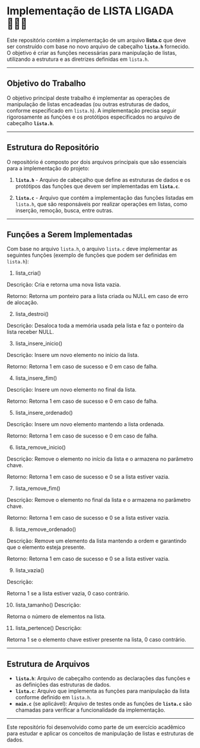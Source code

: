 # Implementação de LISTA LIGADA 👨🏽‍💻

Este repositório contém a implementação de um arquivo **lista.c** que deve ser construído com base no novo arquivo de cabeçalho **`lista.h`** fornecido. O objetivo é criar as funções necessárias para manipulação de listas, utilizando a estrutura e as diretrizes definidas em `lista.h`.

---

## **Objetivo do Trabalho**

O objetivo principal deste trabalho é implementar as operações de manipulação de listas encadeadas (ou outras estruturas de dados, conforme especificado em `lista.h`). A implementação precisa seguir rigorosamente as funções e os protótipos especificados no arquivo de cabeçalho **`lista.h`**.

---

## **Estrutura do Repositório**

O repositório é composto por dois arquivos principais que são essenciais para a implementação do projeto:

1. **`lista.h`** - Arquivo de cabeçalho que define as estruturas de dados e os protótipos das funções que devem ser implementadas em **`lista.c`**.
   
2. **`lista.c`** - Arquivo que contém a implementação das funções listadas em `lista.h`, que são responsáveis por realizar operações em listas, como inserção, remoção, busca, entre outras.

---

## **Funções a Serem Implementadas**

Com base no arquivo `lista.h`, o arquivo `lista.c` deve implementar as seguintes funções (exemplo de funções que podem ser definidas em `lista.h`):

1. lista_cria()
   
Descrição:
Cria e retorna uma nova lista vazia.

Retorno:
Retorna um ponteiro para a lista criada ou NULL em caso de erro de alocação.

2. lista_destroi()
   
Descrição:
Desaloca toda a memória usada pela lista e faz o ponteiro da lista receber NULL.

3. lista_insere_inicio()
   
Descrição:
Insere um novo elemento no início da lista.

Retorno:
Retorna 1 em caso de sucesso e 0 em caso de falha.

4. lista_insere_fim()
   
Descrição:
Insere um novo elemento no final da lista.

Retorno:
Retorna 1 em caso de sucesso e 0 em caso de falha.

5. lista_insere_ordenado()
   
Descrição:
Insere um novo elemento mantendo a lista ordenada.

Retorno:
Retorna 1 em caso de sucesso e 0 em caso de falha.

6. lista_remove_inicio()
   
Descrição:
Remove o elemento no início da lista e o armazena no parâmetro chave.

Retorno:
Retorna 1 em caso de sucesso e 0 se a lista estiver vazia.

7. lista_remove_fim()
   
Descrição:
Remove o elemento no final da lista e o armazena no parâmetro chave.

Retorno:
Retorna 1 em caso de sucesso e 0 se a lista estiver vazia.

8. lista_remove_ordenado()
    
Descrição:
Remove um elemento da lista mantendo a ordem e garantindo que o elemento esteja presente.

Retorno:
Retorna 1 em caso de sucesso e 0 se a lista estiver vazia.

9. lista_vazia()
    
Descrição:

Retorna 1 se a lista estiver vazia, 0 caso contrário.

10. lista_tamanho()
Descrição:

Retorna o número de elementos na lista.

11. lista_pertence()
Descrição:

Retorna 1 se o elemento chave estiver presente na lista, 0 caso contrário.

-----


## **Estrutura de Arquivos**

- **`lista.h`**: Arquivo de cabeçalho contendo as declarações das funções e as definições das estruturas de dados.
- **`lista.c`**: Arquivo que implementa as funções para manipulação da lista conforme definido em `lista.h`.
- **`main.c`** (se aplicável): Arquivo de testes onde as funções de **`lista.c`** são chamadas para verificar a funcionalidade da implementação.

---


Este repositório foi desenvolvido como parte de um exercício acadêmico para estudar e aplicar os conceitos de manipulação de listas e estruturas de dados.
